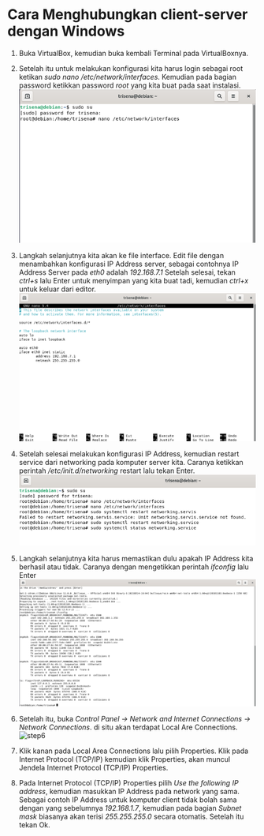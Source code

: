 # Cara Menghubungkan client-server dengan Windows 

1. Buka VirtualBox, kemudian buka kembali Terminal pada VirtualBoxnya.
   
2. Setelah itu untuk melakukan konfigurasi kita harus login sebagai root ketikan *sudo nano /etc/network/interfaces*. Kemudian pada bagian password ketikkan password *root* yang kita buat pada saat instalasi.
   ![Step 2](/Tugas2/gambar/Screenshot%20(5).png)
   
3. Langkah selanjutnya kita akan ke file interface. Edit file dengan menambahkan konfigurasi IP Address server, sebagai contohnya IP Address Server pada *eth0* adalah *192.168.7.1*
Setelah selesai, tekan *ctrl+s* lalu Enter untuk menyimpan yang kita buat tadi, kemudian *ctrl+x* untuk keluar dari editor.
![Step 3](/Tugas2/gambar/Screenshot%20(6).png)

4. Setelah selesai melakukan konfigurasi IP Address, kemudian restart service dari networking pada komputer server kita. Caranya ketikkan perintah */etc/init.d/networking* restart lalu tekan Enter.
   ![Step 4](/Tugas2/gambar/Screenshot%20(9).png)
   
5.  Langkah selanjutnya kita harus memastikan dulu apakah IP Address kita berhasil atau tidak. Caranya dengan mengetikkan perintah *ifconfig* lalu Enter 
   ![Step 5](/Tugas2/gambar/Screenshot%20(11).png)


6.  Setelah itu, buka *Control Panel -> Network and Internet Connections -> Network Connections*. di situ akan terdapat Local Are Connections. 
   ![step6](/Tugas2/gambar/s)

7.  Klik kanan pada Local Area Connections lalu pilih Properties. Klik pada Internet Protocol (TCP/IP) kemudian klik Properties, akan muncul Jendela Internet Protocol (TCP/IP) Properties.
   
8.  Pada Internet Protocol (TCP/IP) Properties pilih *Use the following IP address*, kemudian masukkan IP Address pada network yang sama. Sebagai contoh IP Address untuk komputer client tidak bolah sama dengan yang sebelumnya *192.168.1.7*, kemudian pada bagian *Subnet mask* biasanya akan terisi *255.255.255.0* secara otomatis. Setelah itu tekan Ok.